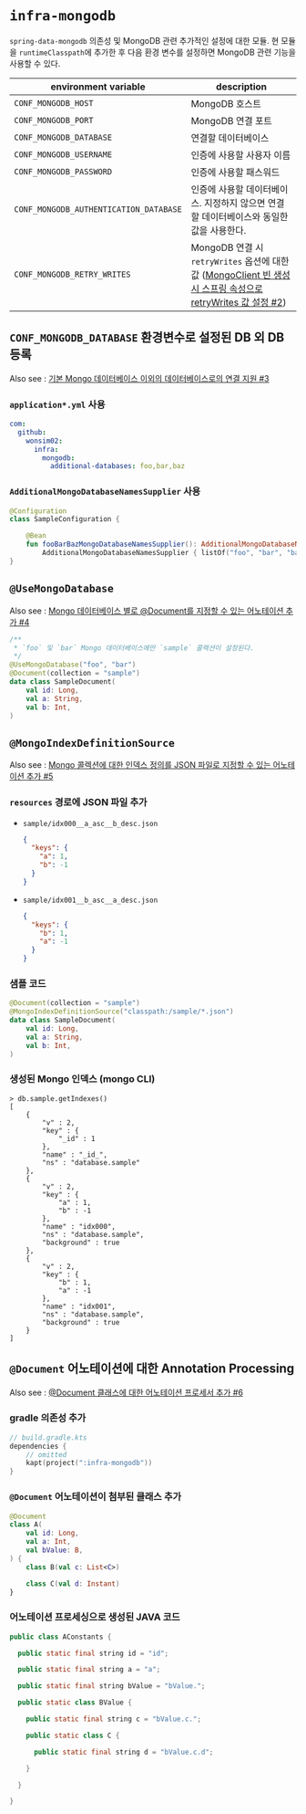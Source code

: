 # `infra-mongodb`

`spring-data-mongodb` 의존성 및 MongoDB 관련 추가적인 설정에 대한 모듈.
현 모듈을 `runtimeClasspath`에 추가한 후 다음 환경 변수를 설정하면 MongoDB 관련 기능을 사용할 수 있다.

| environment variable                   | description |
|----------------------------------------|-------------|
| `CONF_MONGODB_HOST`                    | MongoDB 호스트 |
| `CONF_MONGODB_PORT`                    | MongoDB 연결 포트 |
| `CONF_MONGODB_DATABASE`                | 연결할 데이터베이스 |
| `CONF_MONGODB_USERNAME`                | 인증에 사용할 사용자 이름 |
| `CONF_MONGODB_PASSWORD`                | 인증에 사용할 패스워드 |
| `CONF_MONGODB_AUTHENTICATION_DATABASE` | 인증에 사용할 데이터베이스. 지정하지 않으면 연결할 데이터베이스와 동일한 값을 사용한다. |
| `CONF_MONGODB_RETRY_WRITES`            | MongoDB 연결 시 `retryWrites` 옵션에 대한 값 ([MongoClient 빈 생성 시 스프링 속성으로 retryWrites 값 설정 #2](https://github.com/wonsim02/spring-kotlin-exercise/pull/2)) |

## `CONF_MONGODB_DATABASE` 환경변수로 설정된 DB 외 DB 등록

Also see : [기본 Mongo 데이터베이스 이외의 데이터베이스로의 연결 지원 #3](https://github.com/wonsim02/spring-kotlin-exercise/pull/3)

### `application*.yml` 사용

```yaml
com:
  github:
    wonsim02:
      infra:
        mongodb:
          additional-databases: foo,bar,baz
```

### `AdditionalMongoDatabaseNamesSupplier` 사용

```kotlin
@Configuration
class SampleConfiguration {

    @Bean
    fun fooBarBazMongoDatabaseNamesSupplier(): AdditionalMongoDatabaseNamesSupplier =
        AdditionalMongoDatabaseNamesSupplier { listOf("foo", "bar", "baz") }
}
```

## `@UseMongoDatabase`

Also see : [Mongo 데이터베이스 별로 @Document를 지정할 수 있는 어노테이션 추가 #4](https://github.com/wonsim02/spring-kotlin-exercise/pull/4)

```kotlin
/**
 * `foo` 및 `bar` Mongo 데이터베이스에만 `sample` 콜렉션이 설정된다.
 */
@UseMongoDatabase("foo", "bar")
@Document(collection = "sample")
data class SampleDocument(
    val id: Long,
    val a: String,
    val b: Int,
)
```

## `@MongoIndexDefinitionSource`

Also see : [Mongo 콜렉션에 대한 인덱스 정의를 JSON 파일로 지정할 수 있는 어노테이션 추가 #5](https://github.com/wonsim02/spring-kotlin-exercise/pull/5)

### `resources` 경로에 JSON 파일 추가

- `sample/idx000__a_asc__b_desc.json`
    ```json
    {
      "keys": {
        "a": 1,
        "b": -1
      }
    }
    ```
- `sample/idx001__b_asc__a_desc.json`
    ```json
    {
      "keys": {
        "b": 1,
        "a": -1
      }
    }
    ```

### 샘플 코드

```kotlin
@Document(collection = "sample")
@MongoIndexDefinitionSource("classpath:/sample/*.json")
data class SampleDocument(
    val id: Long,
    val a: String,
    val b: Int,
)
```

### 생성된 Mongo 인덱스 (mongo CLI)

```shell
> db.sample.getIndexes()
[
	{
		"v" : 2,
		"key" : {
			"_id" : 1
		},
		"name" : "_id_",
		"ns" : "database.sample"
	},
	{
		"v" : 2,
		"key" : {
			"a" : 1,
			"b" : -1
		},
		"name" : "idx000",
		"ns" : "database.sample",
		"background" : true
	},
	{
		"v" : 2,
		"key" : {
			"b" : 1,
			"a" : -1
		},
		"name" : "idx001",
		"ns" : "database.sample",
		"background" : true
	}
]
```

## `@Document` 어노테이션에 대한 Annotation Processing

Also see : [@Document 클래스에 대한 어노테이션 프로세서 추가 #6](https://github.com/wonsim02/spring-kotlin-exercise/pull/6)

### gradle 의존성 추가

```kotlin
// build.gradle.kts
dependencies {
    // omitted
    kapt(project(":infra-mongodb"))
}
```

### `@Document` 어노테이션이 첨부된 클래스 추가

```kotlin
@Document
class A(
    val id: Long,
    val a: Int,
    val bValue: B,
) {
    class B(val c: List<C>)

    class C(val d: Instant)
}
```

### 어노테이션 프로세싱으로 생성된 JAVA 코드

```java
public class AConstants {

  public static final string id = "id";

  public static final string a = "a";

  public static final string bValue = "bValue.";

  public static class BValue {

    public static final string c = "bValue.c.";

    public static class C {

      public static final string d = "bValue.c.d";

    }

  }

}
```
